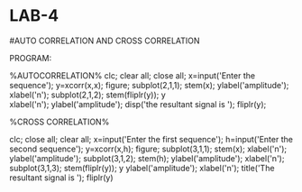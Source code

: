 # LAB-4

#AUTO CORRELATION AND CROSS  CORRELATION

PROGRAM:

%AUTOCORRELATION% 
clc; 
clear all; 
close all; 
x=input('Enter the sequence'); 
y=xcorr(x,x); 
figure; 
subplot(2,1,1); 
stem(x); 
ylabel('amplitude'); 
xlabel('n'); 
subplot(2,1,2); 
stem(fliplr(y)); 
y  
xlabel('n'); 
ylabel('amplitude'); 
disp('the resultant signal is  '); 
fliplr(y); 

%CROSS CORRELATION% 

clc; 
close all; 
clear all; 
x=input('Enter the first sequence'); 
h=input('Enter the second sequence'); 
y=xcorr(x,h); 
figure; 
subplot(3,1,1); 
stem(x); 
xlabel('n'); 
ylabel('amplitude'); 
subplot(3,1,2); 
stem(h); 
ylabel('amplitude'); 
xlabel('n'); 
subplot(3,1,3); 
stem(fliplr(y)); 
y 
ylabel('amplitude'); 
xlabel('n'); 
title('The resultant signal is '); 
fliplr(y)

